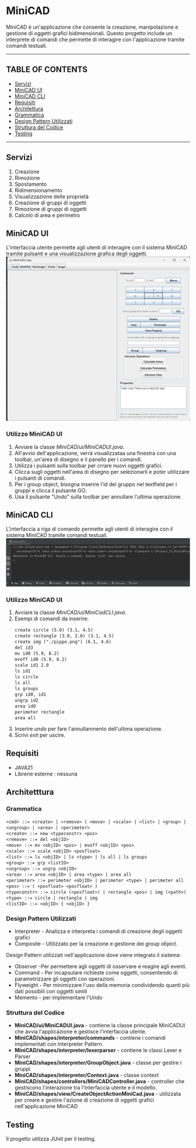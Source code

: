 # MiniCAD
MiniCAD è un'applicazione che consente la creazione, manipolazione e gestione di oggetti grafici bidimensionali. Questo progetto include un interprete di comandi che permette di interagire con l'applicazione tramite comandi testuali.

----------------------------------------------------------------------------
## TABLE OF CONTENTS
- [Servizi](#servizi)
- [MiniCAD UI](#minicad-ui)
- [MiniCAD CLI](#minicad-cli)
- [Requisiti](#requisiti)
- [Architettura](#architetttura)
- [Grammatica](#grammatica)
- [Design Pattern Utilizzati](#design-pattern-utilizzati)
- [Struttura del Codice](#struttura-del-codice)
- [Testing](#testing)

-------------------------------------------------------------------------------------
## Servizi
1. Creazione 
2. Rimozione 
3. Spostamento 
4. Ridimensionamento
5. Visualizzazione delle proprietà
6. Creazione di gruppi di oggetti
7. Rimozione di gruppi di oggetti
8. Calcolo di area e perimetro

## MiniCAD UI
L'interfaccia utente permette agli utenti di interagire con il sistema MiniCAD tramite pulsanti e una visualizzazione grafica degli oggetti.
![img.png](img.png)
### Utilizzo MiniCAD UI
1. Avviare la classe _MiniCAD/ui/MiniCADUI.java_.
2. All'avvio dell'applicazione, verrà visualizzataa una finestra con una toolbar, un'area di disegno e il panello per i comandi.
3. Utilizza i pulsanti sulla toolbar per crrare nuovi oggetti grafici.
4. Clicca sugli oggetti nell'area di disegno per selezionarli e poter utilizzare i pulsanti di comandi.
5. Per i group object, bisogna inserire l'id del gruppo nel textfield per i gruppi e clicca il pulsante GO.
6. Usa il pulsante "Undo" sulla toolbar per annullare l'ultima operazione.


## MiniCAD CLI
L'interfaccia a riga di comando permette agli utenti di interagire con il sistema MiniCAD tramite comandi testuali.
![img_1.png](img_1.png)
### Utilizzo MiniCAD UI
1. Avviare la classe _MiniCAD/ui/MiniCadCLI.java_.
2. Esempi di comandi da inserire:
    ```
   create circle (5.0) (3.1, 4.5)
   create rectangle (3.0, 2.0) (3.1, 4.5)
   create img ("./pippo.png") (6.1, 4.6)
   del id3
   mv id0 (5.9, 8.2)
   mvoff id0 (5.9, 8.2)
   scale id1 2.0
   ls id1
   ls circle
   ls all
   ls groups
   grp id0, id1
   ungrp id2
   area id0
   perimeter rectangle
   area all

    ```
3. Inserire _undo_ per fare l'annullamnento dell'ultima operazione.
4. Scrivi _exit_ per uscire.


## Requisiti
- JAVA21
- Librerie esterne : nessuna


## Architetttura
### Grammatica
```
<cmd> ::= <create> | <remove> | <move> | <scale> | <list> | <group> | <ungroup> | <area> | <perimeter>
<create> ::= new <typeconstr> <pos>
<remove> ::= del <objID>
<move> ::= mv <objID> <pos> | mvoff <objID> <pos>
<scale> ::= scale <objID> <posfloat>
<list> ::= ls <objID> | ls <type> | ls all | ls groups
<group> ::= grp <listID>
<ungroup> ::= ungrp <objID>
<area> ::= area <objID> | area <type> | area all
<perimeter> ::= perimeter <objID> | perimeter <type> | perimeter all
<pos> ::= ( <posfloat> <posfloat> )
<typeconstr> ::= circle (<posfloat>) | rectangle <pos> | img (<path>)
<type> ::= circle | rectangle | img
<listID> ::= <objID> { <objID> }
```

### Design Pattern Utilizzati
* Interpreter - Analizza e interpreta i comandi di creazione degli oggetti grafici 
* Composite - Utilizzato per la creazione e gestione dei group object. 

Design Pattern utilizzati nell'applicazione dove viene integrato il sistema:
* Observer -Per permettere agli oggetti di osservare e reagire agli eventi.
* Command - Per incapsulare richieste come oggetti, consentendo di parametrizzare gli oggetti con operazioni.
* Flyweight -  Per minimizzare l'uso della memoria condividendo quanti più dati possibili con oggetti simili
* Memento - per implementare l'_Undo_

### Struttura del Codice
* **MiniCAD/ui/MiniCADUI.java** - contiene la classe principale MiniCADUI che avvia l'applicazione e gestisce l'interfaccia utente.
* **MiniCAD/shapes/interpreter/commands** - contiene i comandi implementati con Interpreter Pattern.
* **MiniCAD/shapes/interpreter/lexerparser** - contiene le classi Lexer e Parser 
* **MiniCAD/shapes/interpreter/GroupObject.java** - classe per gestire i gruppi
* **MiniCAD/shapes/interpreter/Context.java** - classe context
* **MiniCAD/shapes/controllers/MiniCADController.java** - controller che gestiscono l'interazione tra l'interfaccia utente e il modello.
* **MiniCAD/shapes/view/CreateObjectActionMiniCad.java** - utilizzata per creare e gestire l'azione di creazione di oggetti grafici nell'applicazione MiniCAD

## Testing
Il progetto utilizza JUnit per il testing. 
